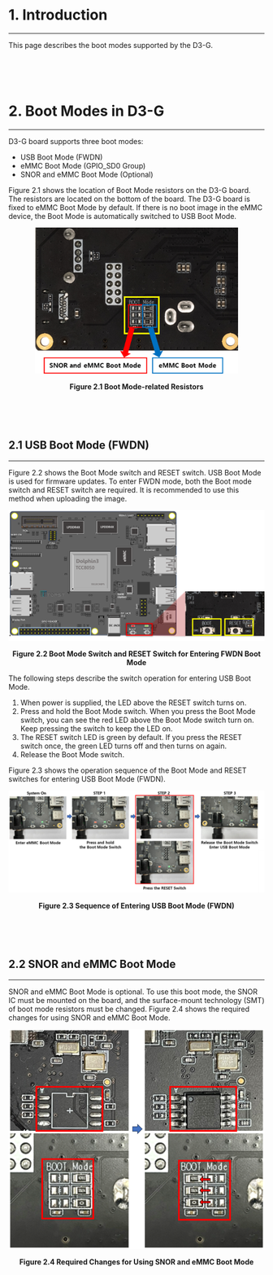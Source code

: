 # 1. Introduction
---
This page describes the boot modes supported by the D3-G.
 
<br/><br/><br/>
 
# 2. Boot Modes in D3-G
---
D3-G board supports three boot modes:
- USB Boot Mode (FWDN)
- eMMC Boot Mode (GPIO_SD0 Group)  
- SNOR and eMMC Boot Mode (Optional)
 
Figure 2.1 shows the location of Boot Mode resistors on the D3-G board. The resistors are located on the bottom of the board. The D3-G board is fixed to eMMC Boot Mode by default. If there is no boot image in the eMMC device, the Boot Mode is automatically switched to USB Boot Mode.  
 
<p align="center"><img src="https://raw.githubusercontent.com/topst-development/Documentation/refs/heads/main/Assets/TOPST%20D3-G/Hardware/2.6%20boot%20mode-related%20registors.png" width="400"></p>
<p align="center"><strong>Figure 2.1 Boot Mode-related Resistors </strong></p>
 
<br/><br/><br/>
 
## 2.1 USB Boot Mode (FWDN)
---
Figure 2.2 shows the Boot Mode switch and RESET switch. USB Boot Mode is used for firmware updates. To enter FWDN mode, both the Boot mode switch and RESET switch are required. It is recommended to use this method when uploading the image.
 
<p align="center"><img src="https://raw.githubusercontent.com/topst-development/Documentation/refs/heads/main/Assets/TOPST%20D3-G/Hardware/Boot%20Mode%20Switch%20and%20RESET%20Switch%20for%20Entering%20FWDN%20Boot%20Mode.png" width="600"></p>
<p align="center"><strong>Figure 2.2 Boot Mode Switch and RESET Switch for Entering FWDN Boot Mode </strong></p>
 
 
 
The following steps describe the switch operation for entering USB Boot Mode.
1. When power is supplied, the LED above the RESET switch turns on.
2. Press and hold the Boot Mode switch. When you press the Boot Mode switch, you can see the red LED above the Boot Mode switch turn on. Keep pressing the switch to keep the LED on.
3. The RESET switch LED is green by default. If you press the RESET switch once, the green LED turns off and then turns on again.
4. Release the Boot Mode switch.
 
Figure 2.3 shows the operation sequence of the Boot Mode and RESET switches for entering USB Boot Mode (FWDN).
 
<p align="center"><img src="https://raw.githubusercontent.com/topst-development/Documentation/refs/heads/main/Assets/TOPST%20D3-G/Hardware/Sequence%20of%20Entering%20USB%20Boot%20Mode%20(FWDN).png"></p>
<p align="center"><strong>Figure 2.3 Sequence of Entering USB Boot Mode (FWDN)  </strong></p>
 
<br/><br/><br/>
 
## 2.2 SNOR and eMMC Boot Mode
---
SNOR and eMMC Boot Mode is optional. To use this boot mode, the SNOR IC must be mounted on the board, and the surface-mount technology (SMT) of boot mode resistors must be changed.
Figure 2.4 shows the required changes for using SNOR and eMMC Boot Mode.
 
 
<p align="center"><img src="https://raw.githubusercontent.com/topst-development/Documentation/refs/heads/main/Assets/TOPST%20D3-G/Hardware/Required%20Changes%20for%20Using%20SNOR%20and%20eMMC%20Boot%20Mode.png"></p>
<p align="center"><strong>Figure 2.4 Required Changes for Using SNOR and eMMC Boot Mode  </strong></p>
 